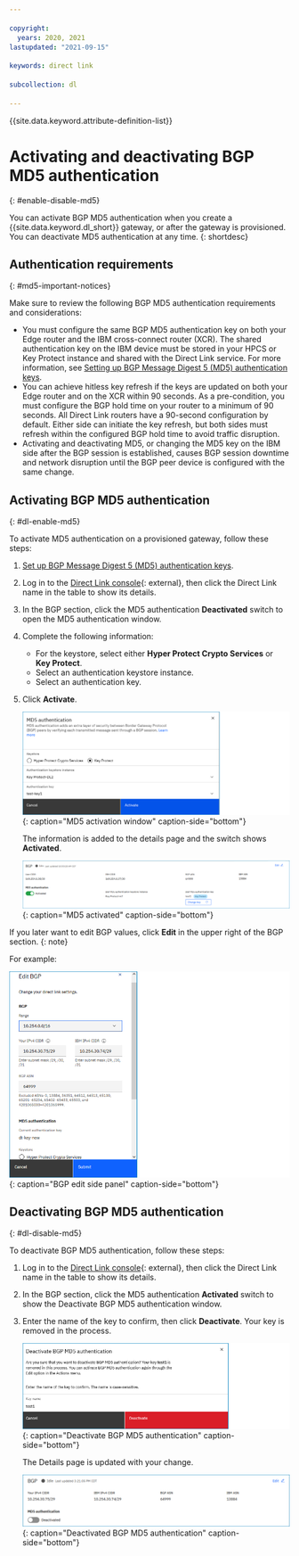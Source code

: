 ```yaml
---

copyright:
  years: 2020, 2021
lastupdated: "2021-09-15"

keywords: direct link

subcollection: dl

---
```


{{site.data.keyword.attribute-definition-list}}

# Activating and deactivating BGP MD5 authentication
{: #enable-disable-md5}

You can activate BGP MD5 authentication when you create a {{site.data.keyword.dl_short}} gateway, or after the gateway is provisioned. You can deactivate MD5 authentication at any time.
{: shortdesc}

## Authentication requirements
{: #md5-important-notices}

Make sure to review the following BGP MD5 authentication requirements and considerations:

* You must configure the same BGP MD5 authentication key on both your Edge router and the IBM cross-connect router (XCR). The shared authentication key on the IBM device must be stored in your HPCS or Key Protect instance and shared with the Direct Link service. For more information, see [Setting up BGP Message Digest 5 (MD5) authentication keys](/docs/dl?topic=dl-dl-md5).
* You can achieve hitless key refresh if the keys are updated on both your Edge router and on the XCR within 90 seconds. As a pre-condition, you must configure the BGP hold time on your router to a minimum of 90 seconds. All Direct Link routers have a 90-second configuration by default. Either side can initiate the key refresh, but both sides must refresh within the configured BGP hold time to avoid traffic disruption.   
* Activating and deactivating MD5, or changing the MD5 key on the IBM side after the BGP session is established, causes BGP session downtime and network disruption until the BGP peer device is configured with the same change. 

## Activating BGP MD5 authentication
{: #dl-enable-md5}

To activate MD5 authentication on a provisioned gateway, follow these steps:

1. [Set up BGP Message Digest 5 (MD5) authentication keys](/docs/dl?topic=dl-dl-md5).
1. Log in to the [Direct Link console](https://cloud.ibm.com/interconnectivity/direct-link){: external}, then click the Direct Link name in the table to show its details.
1. In the BGP section, click the MD5 authentication **Deactivated** switch to open the MD5 authentication window.  
1. Complete the following information:
   * For the keystore, select either **Hyper Protect Crypto Services** or **Key Protect**.
   * Select an authentication keystore instance.
   * Select an authentication key.
1. Click **Activate**.

   ![MD5 activation window](/images/md5-side-panel.png){: caption="MD5 activation window" caption-side="bottom"}
  
   The information is added to the details page and the switch shows **Activated**.  

   ![MD5 activated](/images/md5-activated.png){: caption="MD5 activated" caption-side="bottom"}

If you later want to edit BGP values, click **Edit** in the upper right of the BGP section. 
{: note}

For example:

![BGP edit side panel](/images/bgp-edit.png){: caption="BGP edit side panel" caption-side="bottom"}

## Deactivating BGP MD5 authentication
{: #dl-disable-md5}

To deactivate BGP MD5 authentication, follow these steps:

1. Log in to the [Direct Link console](https://cloud.ibm.com/interconnectivity/direct-link){: external}, then click the Direct Link name in the table to show its details.
1. In the BGP section, click the MD5 authentication **Activated** switch to show the Deactivate BGP MD5 authentication window. 
1. Enter the name of the key to confirm, then click **Deactivate**. Your key is removed in the process.

   ![Deactivate BGP MD5 authentication](/images/disable-bgp-md5.png){: caption="Deactivate BGP MD5 authentication" caption-side="bottom"}
   
   The Details page is updated with your change.   
   
   ![Deactivated BGP MD5 authentication](/images/md5-deactivate.png){: caption="Deactivated BGP MD5 authentication" caption-side="bottom"}

